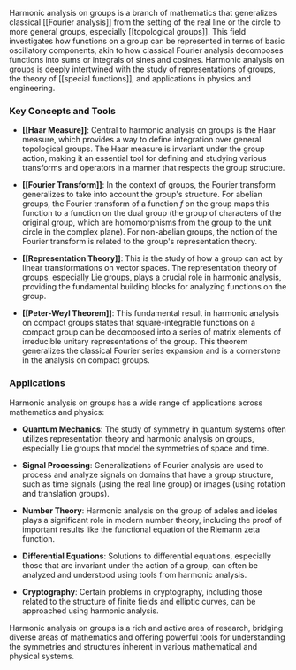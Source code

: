 Harmonic analysis on groups is a branch of mathematics that generalizes classical [[Fourier analysis]] from the setting of the real line or the circle to more general groups, especially [[topological groups]]. This field investigates how functions on a group can be represented in terms of basic oscillatory components, akin to how classical Fourier analysis decomposes functions into sums or integrals of sines and cosines. Harmonic analysis on groups is deeply intertwined with the study of representations of groups, the theory of [[special functions]], and applications in physics and engineering.

### Key Concepts and Tools

- **[[Haar Measure]]**: Central to harmonic analysis on groups is the Haar measure, which provides a way to define integration over general topological groups. The Haar measure is invariant under the group action, making it an essential tool for defining and studying various transforms and operators in a manner that respects the group structure.

- **[[Fourier Transform]]**: In the context of groups, the Fourier transform generalizes to take into account the group's structure. For abelian groups, the Fourier transform of a function $f$ on the group maps this function to a function on the dual group (the group of characters of the original group, which are homomorphisms from the group to the unit circle in the complex plane). For non-abelian groups, the notion of the Fourier transform is related to the group's representation theory.

- **[[Representation Theory]]**: This is the study of how a group can act by linear transformations on vector spaces. The representation theory of groups, especially Lie groups, plays a crucial role in harmonic analysis, providing the fundamental building blocks for analyzing functions on the group.

- **[[Peter-Weyl Theorem]]**: This fundamental result in harmonic analysis on compact groups states that square-integrable functions on a compact group can be decomposed into a series of matrix elements of irreducible unitary representations of the group. This theorem generalizes the classical Fourier series expansion and is a cornerstone in the analysis on compact groups.

### Applications

Harmonic analysis on groups has a wide range of applications across mathematics and physics:

- **Quantum Mechanics**: The study of symmetry in quantum systems often utilizes representation theory and harmonic analysis on groups, especially Lie groups that model the symmetries of space and time.

- **Signal Processing**: Generalizations of Fourier analysis are used to process and analyze signals on domains that have a group structure, such as time signals (using the real line group) or images (using rotation and translation groups).

- **Number Theory**: Harmonic analysis on the group of adeles and ideles plays a significant role in modern number theory, including the proof of important results like the functional equation of the Riemann zeta function.

- **Differential Equations**: Solutions to differential equations, especially those that are invariant under the action of a group, can often be analyzed and understood using tools from harmonic analysis.

- **Cryptography**: Certain problems in cryptography, including those related to the structure of finite fields and elliptic curves, can be approached using harmonic analysis.

Harmonic analysis on groups is a rich and active area of research, bridging diverse areas of mathematics and offering powerful tools for understanding the symmetries and structures inherent in various mathematical and physical systems.